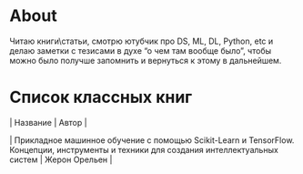 # About

Читаю книги\статьи, смотрю ютубчик про DS, ML, DL, Python, etc 
и делаю заметки с тезисами в духе “о чем там вообще было”, 
чтобы можно было получше запомнить и вернуться к этому в дальнейшем.

# Список классных книг
| Название | Автор |

| Прикладное машинное обучение с помощью Scikit-Learn и TensorFlow. Концепции, инструменты и техники для создания интеллектуальных систем | Жерон Орельен | 

